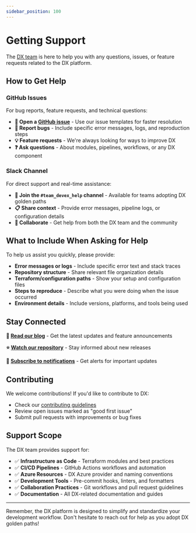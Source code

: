 ```yaml
---
sidebar_position: 100
---
```


# Getting Support

The [DX team](https://github.com/orgs/pagopa/teams/engineering-team-devex) is
here to help you with any questions, issues, or feature requests related to the
DX platform.

## How to Get Help

### GitHub Issues

For bug reports, feature requests, and technical questions:

- **📝 Open a [GitHub issue](https://github.com/pagopa/dx/issues)** - Use our
  issue templates for faster resolution
- **🐛 Report bugs** - Include specific error messages, logs, and reproduction
  steps
- **💡 Feature requests** - We're always looking for ways to improve DX
- **❓ Ask questions** - About modules, pipelines, workflows, or any DX
  component

### Slack Channel

For direct support and real-time assistance:

- **💬 Join the `#team_devex_help` channel** - Available for teams adopting DX
  golden paths
- **📋 Share context** - Provide error messages, pipeline logs, or configuration
  details
- **🤝 Collaborate** - Get help from both the DX team and the community

## What to Include When Asking for Help

To help us assist you quickly, please provide:

- **Error messages or logs** - Include specific error text and stack traces
- **Repository structure** - Share relevant file organization details
- **Terraform/configuration paths** - Show your setup and configuration files
- **Steps to reproduce** - Describe what you were doing when the issue occurred
- **Environment details** - Include versions, platforms, and tools being used

## Stay Connected

**📖 [Read our blog](https://dx.pagopa.it/blog)** - Get the latest updates and
feature announcements

**⭐ [Watch our repository](https://github.com/pagopa/dx)** - Stay informed
about new releases

**🔔 [Subscribe to notifications](https://github.com/pagopa/dx/subscription)** -
Get alerts for important updates

## Contributing

We welcome contributions! If you'd like to contribute to DX:

- Check our [contributing guidelines](./contributing/index.md)
- Review open issues marked as "good first issue"
- Submit pull requests with improvements or bug fixes

## Support Scope

The DX team provides support for:

- ✅ **Infrastructure as Code** - Terraform modules and best practices
- ✅ **CI/CD Pipelines** - GitHub Actions workflows and automation
- ✅ **Azure Resources** - DX Azure provider and naming conventions
- ✅ **Development Tools** - Pre-commit hooks, linters, and formatters
- ✅ **Collaboration Practices** - Git workflows and pull request guidelines
- ✅ **Documentation** - All DX-related documentation and guides

---

Remember, the DX platform is designed to simplify and standardize your
development workflow. Don't hesitate to reach out for help as you adopt DX
golden paths!
